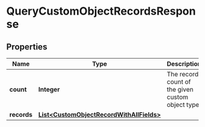 

# QueryCustomObjectRecordsResponse


## Properties

| Name | Type | Description | Notes |
|------------ | ------------- | ------------- | -------------|
|**count** | **Integer** | The record count of the given custom object type |  |
|**records** | [**List&lt;CustomObjectRecordWithAllFields&gt;**](CustomObjectRecordWithAllFields.md) |  |  |



